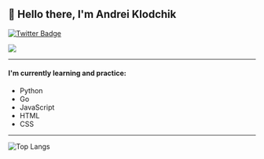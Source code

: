 ## 👋 Hello there, I'm Andrei Klodchik

<a href="https://twitter.com/AndreiKlodchik">
    <img src="https://img.shields.io/badge/Twitter-blue?style=for-the-badge&logo=twitter&logoColor=white" alt="Twitter Badge">
</a>

![](https://komarev.com/ghpvc/?username=AndreiKlodchik)

---

#### I'm currently learning and practice:
 - Python
 - Go
 - JavaScript
 - HTML
 - CSS
 
---

![Top Langs](https://github-readme-stats.vercel.app/api/top-langs/?username=AndreiKlodchik&layout=compact)

